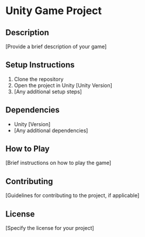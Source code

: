 # Unity Game Project

## Description
[Provide a brief description of your game]

## Setup Instructions
1. Clone the repository
2. Open the project in Unity [Unity Version]
3. [Any additional setup steps]

## Dependencies
- Unity [Version]
- [Any additional dependencies]

## How to Play
[Brief instructions on how to play the game]

## Contributing
[Guidelines for contributing to the project, if applicable]

## License
[Specify the license for your project]
